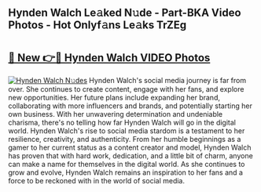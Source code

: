 ## Hynden Walch Le𝚊ked N𝚞de - Part-BKA Video Photos - Hot Onlyf𝚊ns Le𝚊ks TrZEg

# <h2><a href="http://ab67221.deff.icu/?id=Hynden+Walch">🔗 New 👉🔴 Hynden Walch VIDEO Photos</a></h2>

[![Hynden Walch N𝚞des](https://i.imgur.com/rIISA9y.gif)](http://ab67221.deff.icu/?id=Hynden+Walch)
Hynden Walch's social media journey is far from over. She continues to create content, engage with her fans, and explore new opportunities. Her future plans include expanding her brand, collaborating with more influencers and brands, and potentially starting her own business. With her unwavering determination and undeniable charisma, there's no telling how far Hynden Walch will go in the digital world. Hynden Walch's rise to social media stardom is a testament to her resilience, creativity, and authenticity. From her humble beginnings as a gamer to her current status as a content creator and model, Hynden Walch has proven that with hard work, dedication, and a little bit of charm, anyone can make a name for themselves in the digital world. As she continues to grow and evolve, Hynden Walch remains an inspiration to her fans and a force to be reckoned with in the world of social media.
